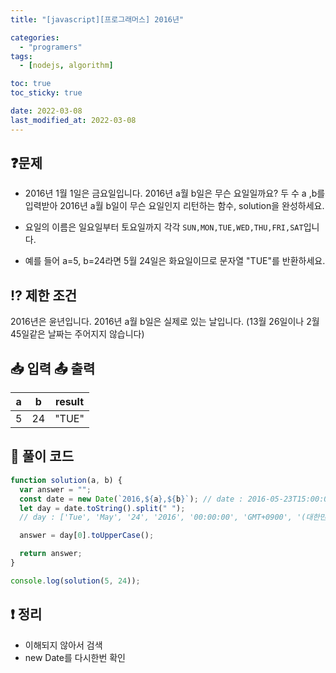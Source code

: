 ```yaml
---
title: "[javascript][프로그래머스] 2016년"

categories:
  - "programers"
tags:
  - [nodejs, algorithm]

toc: true
toc_sticky: true

date: 2022-03-08
last_modified_at: 2022-03-08
---
```


## ❓문제

- 2016년 1월 1일은 금요일입니다. 2016년 a월 b일은 무슨 요일일까요? 두 수 a ,b를 입력받아 2016년 a월 b일이 무슨 요일인지 리턴하는 함수, solution을 완성하세요.

- 요일의 이름은 일요일부터 토요일까지 각각 `SUN,MON,TUE,WED,THU,FRI,SAT`입니다.
- 예를 들어 a=5, b=24라면 5월 24일은 화요일이므로 문자열 "TUE"를 반환하세요.

## ⁉️ 제한 조건

2016년은 윤년입니다.
2016년 a월 b일은 실제로 있는 날입니다. (13월 26일이나 2월 45일같은 날짜는 주어지지 않습니다)

## 📥 입력 📤 출력

|  a  |  b  | result |
| :-: | :-: | :----: |
|  5  | 24  | "TUE"  |

## 📝 풀이 코드

```js
function solution(a, b) {
  var answer = "";
  const date = new Date(`2016,${a},${b}`); // date : 2016-05-23T15:00:00.000Z
  let day = date.toString().split(" ");
  // day : ['Tue', 'May', '24', '2016', '00:00:00', 'GMT+0900', '(대한민국', '표준시)']

  answer = day[0].toUpperCase();

  return answer;
}

console.log(solution(5, 24));
```

## ❗️ 정리

- 이해되지 않아서 검색
- new Date를 다시한번 확인
